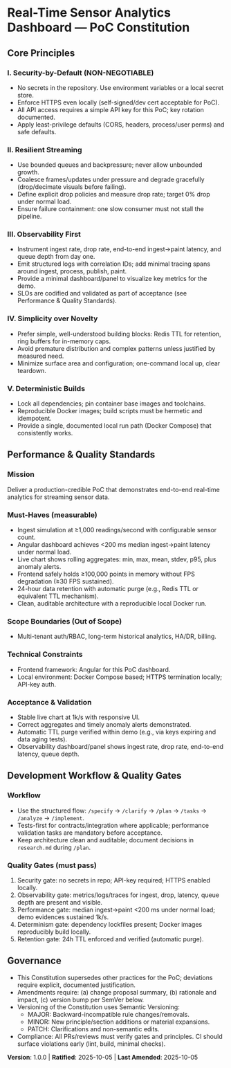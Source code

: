 <!--
Sync Impact Report
Version change: N/A → 1.0.0
Modified principles: (initial adoption)
	- Security-by-Default
	- Resilient Streaming
	- Observability First
	- Simplicity over Novelty
	- Deterministic Builds
Added sections:
	- Performance & Quality Standards
	- Development Workflow & Quality Gates
Removed sections: None
Templates status:
	- .specify/templates/plan-template.md — ⚠ pending (footer references Constitution v2.1.1; consider updating to v1.0.0 or removing hard-coded version)
	- .specify/templates/spec-template.md — ✅ aligned (no changes needed)
	- .specify/templates/tasks-template.md — ✅ aligned (performance gate present)
	- .github/prompts/* — ✅ aligned
Follow-ups:
	- Optional: Document anomaly detection approach (simple threshold vs z-score) in research.md during /plan
-->

# Real-Time Sensor Analytics Dashboard — PoC Constitution

## Core Principles

### I. Security-by-Default (NON-NEGOTIABLE)
- No secrets in the repository. Use environment variables or a local secret store.
- Enforce HTTPS even locally (self-signed/dev cert acceptable for PoC).
- All API access requires a simple API key for this PoC; key rotation documented.
- Apply least-privilege defaults (CORS, headers, process/user perms) and safe defaults.

### II. Resilient Streaming
- Use bounded queues and backpressure; never allow unbounded growth.
- Coalesce frames/updates under pressure and degrade gracefully (drop/decimate visuals before failing).
- Define explicit drop policies and measure drop rate; target 0% drop under normal load.
- Ensure failure containment: one slow consumer must not stall the pipeline.

### III. Observability First
- Instrument ingest rate, drop rate, end-to-end ingest→paint latency, and queue depth from day one.
- Emit structured logs with correlation IDs; add minimal tracing spans around ingest, process, publish, paint.
- Provide a minimal dashboard/panel to visualize key metrics for the demo.
- SLOs are codified and validated as part of acceptance (see Performance & Quality Standards).

### IV. Simplicity over Novelty
- Prefer simple, well-understood building blocks: Redis TTL for retention, ring buffers for in-memory caps.
- Avoid premature distribution and complex patterns unless justified by measured need.
- Minimize surface area and configuration; one-command local up, clear teardown.

### V. Deterministic Builds
- Lock all dependencies; pin container base images and toolchains.
- Reproducible Docker images; build scripts must be hermetic and idempotent.
- Provide a single, documented local run path (Docker Compose) that consistently works.

## Performance & Quality Standards

### Mission
Deliver a production-credible PoC that demonstrates end-to-end real-time analytics for streaming sensor data.

### Must-Haves (measurable)
- Ingest simulation at ≥1,000 readings/second with configurable sensor count.
- Angular dashboard achieves <200 ms median ingest→paint latency under normal load.
- Live chart shows rolling aggregates: min, max, mean, stdev, p95, plus anomaly alerts.
- Frontend safely holds ≥100,000 points in memory without FPS degradation (≥30 FPS sustained).
- 24-hour data retention with automatic purge (e.g., Redis TTL or equivalent TTL mechanism).
- Clean, auditable architecture with a reproducible local Docker run.

### Scope Boundaries (Out of Scope)
- Multi-tenant auth/RBAC, long-term historical analytics, HA/DR, billing.

### Technical Constraints
- Frontend framework: Angular for this PoC dashboard.
- Local environment: Docker Compose based; HTTPS termination locally; API-key auth.

### Acceptance & Validation
- Stable live chart at 1k/s with responsive UI.
- Correct aggregates and timely anomaly alerts demonstrated.
- Automatic TTL purge verified within demo (e.g., via keys expiring and data aging tests).
- Observability dashboard/panel shows ingest rate, drop rate, end-to-end latency, queue depth.

## Development Workflow & Quality Gates

### Workflow
- Use the structured flow: `/specify` → `/clarify` → `/plan` → `/tasks` → `/analyze` → `/implement`.
- Tests-first for contracts/integration where applicable; performance validation tasks are mandatory before acceptance.
- Keep architecture clean and auditable; document decisions in `research.md` during `/plan`.

### Quality Gates (must pass)
1. Security gate: no secrets in repo; API-key required; HTTPS enabled locally.
2. Observability gate: metrics/logs/traces for ingest, drop, latency, queue depth are present and visible.
3. Performance gate: median ingest→paint <200 ms under normal load; demo evidences sustained 1k/s.
4. Determinism gate: dependency lockfiles present; Docker images reproducibly build locally.
5. Retention gate: 24h TTL enforced and verified (automatic purge).

## Governance

- This Constitution supersedes other practices for the PoC; deviations require explicit, documented justification.
- Amendments require: (a) change proposal summary, (b) rationale and impact, (c) version bump per SemVer below.
- Versioning of the Constitution uses Semantic Versioning:
	- MAJOR: Backward-incompatible rule changes/removals.
	- MINOR: New principle/section additions or material expansions.
	- PATCH: Clarifications and non-semantic edits.
- Compliance: All PRs/reviews must verify gates and principles. CI should surface violations early (lint, build, minimal checks).

**Version**: 1.0.0 | **Ratified**: 2025-10-05 | **Last Amended**: 2025-10-05